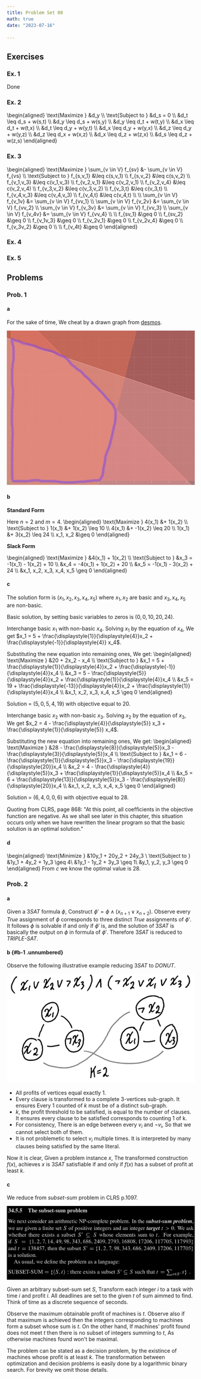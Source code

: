 ```yaml
---
title: Problem Set 08
math: true
date: "2023-07-16"

---
```


$\newcommand{\ddfrac}[2]{\frac{\displaystyle{#1}}{\displaystyle{#2}}}$

## Exercises

### Ex. 1

Done


### Ex. 2

\begin{aligned}
  \text{Maximize } &d_y \\\\
  \text{Subject to } &d_s = 0 \\\\
               &d_t \leq d_s + w(s,t) \\\\
               &d_y \leq d_s + w(s,y) \\\\
               &d_y \leq d_t + w(t,y) \\\\
               &d_x \leq d_t + w(t,x) \\\\
               &d_t \leq d_y + w(y,t) \\\\
               &d_x \leq d_y + w(y,x) \\\\
               &d_z \leq d_y + w(y,z) \\\\
               &d_z \leq d_x + w(x,z) \\\\
               &d_x \leq d_z + w(z,x) \\\\
               &d_s \leq d_z + w(z,s)
\end{aligned}


### Ex. 3 

\begin{aligned}
    \text{Maximize } \sum_{v \in V} f_{sv} &- \sum_{v \in V} f_{vs} \\\\
    \text{Subject to } f_{s,v_1} &\leq c(s,v_1) \\\\
    f_{s,v_2} &\leq c(s,v_2) \\\\
    f_{v_1,v_3} &\leq c(v_1,v_3) \\\\
    f_{v_2,v_1} &\leq c(v_2,v_1) \\\\
    f_{v_2,v_4} &\leq c(v_2,v_4) \\\\
    f_{v_3,v_2} &\leq c(v_3,v_2) \\\\
    f_{v_3,t} &\leq c(v_3,t) \\\\
    f_{v_4,v_3} &\leq c(v_4,v_3) \\\\
    f_{v_4,t} &\leq c(v_4,t) \\\\
    \\\\
    \sum_{v \in V} f_{v_1v} &= \sum_{v \in V} f_{vv_1} \\\\
    \sum_{v \in V} f_{v_2v} &= \sum_{v \in V} f_{vv_2} \\\\
    \sum_{v \in V} f_{v_3v} &= \sum_{v \in V} f_{vv_3} \\\\
    \sum_{v \in V} f_{v_4v} &= \sum_{v \in V} f_{vv_4} \\\\
    \\\\
    f_{sv_1} &\geq 0 \\\\
    f_{sv_2} &\geq 0 \\\\
    f_{v_1v_3} &\geq 0 \\\\
    f_{v_2v_1} &\geq 0 \\\\
    f_{v_2v_4} &\geq 0 \\\\
    f_{v_3v_2} &\geq 0 \\\\
    \\\\
    f_{v_4t} &\geq 0
\end{aligned}


### Ex. 4


### Ex. 5



## Problems

### Prob. 1

#### a

For the sake of time, We cheat by a drawn graph from
[desmos](https://www.desmos.com/calculator/rfl2epfkpm).

![image](./feasible.jpg)


#### b

**Standard Form**

Here $n=2$ and $m=4$.
\begin{aligned}
    \text{Maximize } 4(x_1) &+ 1(x_2) \\\\
    \text{Subject to } 1(x_1) &+ 1(x_2) \leq 10 \\\\
    4(x_1) &+ -1(x_2) \leq 20 \\\\
    1(x_1) &+ 3(x_2) \leq 24 \\\\
    x_1, x_2 &\geq 0
\end{aligned}

**Slack Form**

\begin{aligned}
    \text{Maximize } &4(x_1) + 1(x_2) \\\\
    \text{Subject to } &x_3 = -1(x_1) - 1(x_2) + 10 \\\\
               &x_4 = -4(x_1) + 1(x_2) + 20 \\\\
               &x_5 = -1(x_1) - 3(x_2) + 24 \\\\
               &x_1, x_2, x_3, x_4, x_5 \geq 0
\end{aligned}


#### c

The solution form is $(x_1,x_2,x_3,x_4,x_5)$ where $x_1, x_2$ are basic and $x_3,x_4,x_5$ are non-basic.

Basic solution, by setting basic variables to zeros is $(0,0,10,20,24)$.

Interchange basic $x_1$ with non-basic $x_4$. Solving $x_1$ by the equation of $x_4$, We get $x_1 = 5 + \frac{\displaystyle{1}}{\displaystyle{4}}x_2 + \frac{\displaystyle{-1}}{\displaystyle{4}} x_4$.

Substituting the new equation into remaining ones, We get:
\begin{aligned}
    \text{Maximize } &20 + 2x_2 - x_4 \\\\
    \text{Subject to } &x_1 = 5 + \frac{\displaystyle{1}}{\displaystyle{4}}x_2 +     \frac{\displaystyle{-1}}{\displaystyle{4}}x_4 \\\\
               &x_3 = 5 - \frac{\displaystyle{5}}{\displaystyle{4}}x_2 +             \frac{\displaystyle{1}}{\displaystyle{4}}x_4 \\\\
               &x_5 = 19 + \frac{\displaystyle{-13}}{\displaystyle{4}}x_2 +          \frac{\displaystyle{1}}{\displaystyle{4}}x_4 \\\\
               &x_1, x_2, x_3, x_4, x_5 \geq 0
\end{aligned}

Solution = $(5, 0, 5, 4, 19)$ with objective equal to $20$.

Interchange basic $x_2$ with non-basic $x_3$. Solving $x_2$ by the equation of $x_3$, We get $x_2 = 4 - \frac{\displaystyle{4}}{\displaystyle{5}} x_3 + \frac{\displaystyle{1}}{\displaystyle{5}} x_4$.

Substituting the new equation into remaining ones, We get:
\begin{aligned}
    \text{Maximize } &28 - \frac{\displaystyle{8}}{\displaystyle{5}}x_3 -            \frac{\displaystyle{3}}{\displaystyle{5}}x_4 \\\\
    \text{Subject to } &x_1 = 6 - \frac{\displaystyle{1}}{\displaystyle{5}}x_3 -     \frac{\displaystyle{19}}{\displaystyle{20}}x_4 \\\\
               &x_2 = 4 - \frac{\displaystyle{4}}{\displaystyle{5}}x_3 +             \frac{\displaystyle{1}}{\displaystyle{5}}x_4 \\\\
               &x_5 = 6 + \frac{\displaystyle{13}}{\displaystyle{5}}x_3 -            \frac{\displaystyle{8}}{\displaystyle{20}}x_4 \\\\
               &x_1, x_2, x_3, x_4, x_5 \geq 0
\end{aligned}

Solution = $(6, 4, 0, 0, 6)$ with objective equal to $28$.

Quoting from CLRS, page 868: \"At this point, all coefﬁcients in the
objective function are negative. As we shall see later in this chapter,
this situation occurs only when we have rewritten the linear program so
that the basic solution is an optimal solution.\"


#### d

\begin{aligned}
    \text{Minimize } &10y_1 + 20y_2 + 24y_3 \\
    \text{Subject to } &1y_1 + 4y_2 + 1y_3 \geq 4\\
               &1y_1 - 1y_2 + 3y_3 \geq 1\\
               &y_1, y_2, y_3 \geq 0
\end{aligned}
From *c* we know the optimal value is 28.


### Prob. 2

#### a

Given a $3SAT$ formula $\phi$, Construct $\phi' = \phi \wedge (x_{n+1} \vee x_{n+2})$. Observe every *True* assignment of $\phi$ corresponds to three distinct *True* assignments of $\phi'$. It follows $\phi$ is solvable if and only if $\phi'$ is, and the solution of $3SAT$ is basically the output on $\phi$ in formula of $\phi'$. Therefore $3SAT$ is reduced to *TRIPLE-SAT*.

#### b {#b-1 .unnumbered}

Observe the following illustrative example reducing $3SAT$ to $DONUT$.

![image](./NP_Hard.jpg)

-   All profits of vertices equal exactly 1.
-   Every clause is transformed to a complete 3-vertices sub-graph. It
    ensures Every 1 counted of $k$ must be of a distinct sub-graph.
-   $k$, the profit threshold to be satisfied, is equal to the number of
    clauses. It ensures every clause to be satisfied corresponds to
    counting 1 of k.
-   For consistency, There is an edge between every $v_i$ and
    $\neg v_i$, So that we cannot select both of them.
-   It is not problemetic to select $v_i$ multiple times. It is
    interpreted by many clauses being satisfied by the same literal.

Now it is clear, Given a problem instance $x$, The transformed
construction $f(x)$, achieves $x$ is $3SAT$ satisfiable if and only if
$f(x)$ has a subset of profit at least $k$.


#### c

We reduce from *subset-sum* problem in CLRS p.1097.

![image](./sum.jpg)

Given an arbitrary subset-sum set $S$, Transform each integer $i$ to a task with time $i$ and profit $i$. All deadlines are set to the given $t$ of sum aimmed to find. Think of time as a discrete sequence of seconds.

Observe the maximum obtainable profit of machines is $t$. Observe also if that maximum is achieved then the integers corresponding to machines form a subset whose sum is $t$. On the other hand, If machines' profit found does not meet $t$ then there is no subset of integers summing to $t$, As otherwise machines found won't be maximal.

The problem can be stated as a decision problem, by the existince of machines whose profit is at least $k$. The transformation between optimization and decision problems is easily done by a logarithmic binary search. For brevity we omit those details.
